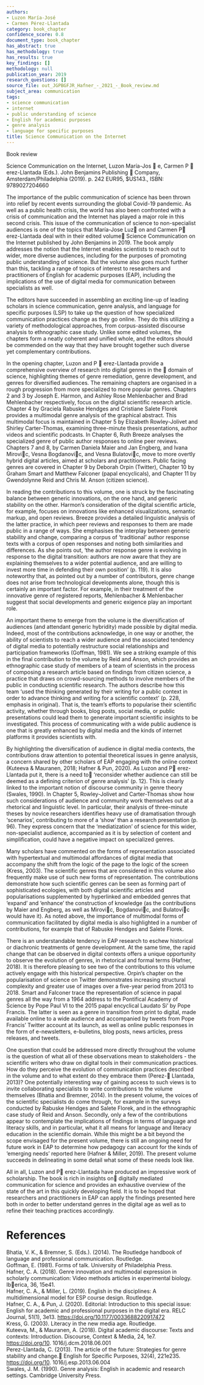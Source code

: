 ```yaml
---
authors:
- Luzon María-José
- Carmen Pérez-Llantada
category: book_chapter
confidence_score: 0.8
document_type: book_chapter
has_abstract: true
has_methodology: true
has_results: true
key_findings: []
methodology: null
publication_year: 2019
research_questions: []
source_file: out_JGPBGFJR_Hafner_-_2021_-_Book_review.md
subject_area: communication
tags:
- science communication
- internet
- public understanding of science
- English for academic purposes
- genre analysis
- language for specific purposes
title: Science Communication on the Internet
---
```


Book review

Science Communication on the Internet, Luzon María-Jos  e, Carmen P  erez-Llantada (Eds.). John Benjamins Publishing  Company, Amsterdam/Philadelphia (2019). p. 242 EUR95, \$US143., ISBN: 9789027204660

The importance of the public communication of science has been thrown into relief by recent events surrounding the global Covid-19 pandemic. As well as a public health crisis, the world has also been confronted with a crisis of communication and the Internet has played a major role in this second crisis. This issue of the communication of science to non-specialist audiences is one of the topics that María-Jose Luz on and Carmen P erez-Llantada deal with in their edited volume Science Communication on the Internet published by John Benjamins in 2019. The book amply addresses the notion that the Internet enables scientists to reach out to wider, more diverse audiences, including for the purposes of promoting public understanding of science. But the volume also goes much further than this, tackling a range of topics of interest to researchers and practitioners of English for academic purposes (EAP), including the implications of the use of digital media for communication between specialists as well.

The editors have succeeded in assembling an exciting line-up of leading scholars in science communication, genre analysis, and language for specific purposes (LSP) to take up the question of how specialized communication practices change as they go online. They do this utilizing a variety of methodological approaches, from corpus-assisted discourse analysis to ethnographic case study. Unlike some edited volumes, the chapters form a neatly coherent and unified whole, and the editors should be commended on the way that they have brought together such diverse yet complementary contributions.

In the opening chapter, Luzon and P  erez-Llantada provide a comprehensive overview of research into digital genres in the  domain of science, highlighting themes of genre remediation, genre development, and genres for diversified audiences. The remaining chapters are organised in a rough progression from more specialized to more popular genres. Chapters 2 and 3 by Joseph E. Harmon, and Ashley Rose Mehlenbacher and Brad Mehlenbacher respectively, focus on the digital scientific research article. Chapter 4 by Graciela Rabuske Hendges and Cristiane Salete Florek provides a multimodal genre analysis of the graphical abstract. This multimodal focus is maintained in Chapter 5 by Elizabeth Rowley-Jolivet and Shirley Carter-Thomas, examining three-minute thesis presentations, author videos and scientific podcasts. In Chapter 6, Ruth Breeze analyses the specialized genre of public author responses to online peer reviews. Chapters 7 and 8, by Carmen Daniela Maier and Jan Engberg, and Ivana Mirovic, Vesna Bogdanovic, and Vesna Bulatovic, move to more overtly hybrid digital articles, aimed at scholars and practitioners. Public facing genres are covered in Chapter 9 by Deborah Orpin (Twitter), Chapter 10 by Graham Smart and Matthew Falconer (papal encyclicals), and Chapter 11 by Gwendolynne Reid and Chris M. Anson (citizen science).

In reading the contributions to this volume, one is struck by the fascinating balance between generic innovations, on the one hand, and generic stability on the other. Harmon’s consideration of the digital scientific article, for example, focuses on innovations like enhanced visualizations, semantic markup, and open reviews. Breeze provides a detailed linguistic analysis of the latter practice, in which peer reviews and responses to them are made public in a range of ways. She emphasises the interplay between generic stability and change, comparing a corpus of ‘traditional’ author response texts with a corpus of open responses and noting both similarities and differences. As she points out, ‘the author response genre is evolving in response to the digital transition: authors are now aware that they are explaining themselves to a wider potential audience, and are willing to invest more time in defending their own position’ (p. 119). It is also noteworthy that, as pointed out by a number of contributors, genre change does not arise from technological developments alone, though this is certainly an important factor. For example, in their treatment of the innovative genre of registered reports, Mehlenbacher & Mehlenbacher suggest that social developments and generic exigence play an important role.

An important theme to emerge from the volume is the diversification of audiences (and attendant generic hybridity) made possible by digital media. Indeed, most of the contributions acknowledge, in one way or another, the ability of scientists to reach a wider audience and the associated tendency of digital media to potentially restructure social relationships and participation frameworks (Goffman, 1981). We see a striking example of this in the final contribution to the volume by Reid and Anson, which provides an ethnographic case study of members of a team of scientists in the process of composing a research article based on findings from citizen science, a practice that draws on crowd-sourcing methods to involve members of the public in conducting scientific research. The authors describe how this team ‘used the thinking generated by their writing for a public context in order to advance thinking and writing for a scientific context’ (p. 228, emphasis in original). That is, the team’s efforts to popularise their scientific activity, whether through books, blog posts, social media, or public presentations could lead them to generate important scientific insights to be investigated. This process of communicating with a wide public audience is one that is greatly enhanced by digital media and the kinds of internet platforms it provides scientists with.

By highlighting the diversification of audience in digital media contexts, the contributions draw attention to potential theoretical issues in genre analysis, a concern shared by other scholars of EAP engaging with the online context (Kuteeva & Mauranen, 2018; Hafner & Pun, 2020). As Luzon and P erez-Llantada put it, there is a need to ‘reconsider whether audience can still be deemed as a defining criterion of genre analysis’ (p. 12). This is clearly linked to the important notion of discourse community in genre theory (Swales, 1990). In Chapter 5, Rowley-Jolivet and Carter-Thomas show how such considerations of audience and community work themselves out at a rhetorical and linguistic level. In particular, their analysis of three-minute theses by novice researchers identifies heavy use of dramatisation through ‘scenarios’, contributing to more of a ‘show’ than a research presentation (p. 96). They express concern that the ‘mediatization’ of science for this wider, non-specialist audience, accompanied as it is by selection of content and simplification, could have a negative impact on specialized genres.

Many scholars have commented on the forms of representation associated with hypertextual and multimodal affordances of digital media that accompany the shift from the logic of the page to the logic of the screen (Kress, 2003). The scientific genres that are considered in this volume also frequently make use of such new forms of representation. The contributions demonstrate how such scientific genres can be seen as forming part of sophisticated ecologies, with both digital scientific articles and popularisations supplemented by hyperlinked and embedded genres that ‘expand’ and ‘enhance’ the construction of knowledge (as the contributions by Maier and Engberg, as well as Mirovic, Bogdanovic, and Bulatovic would have it). As noted above, the importance of multimodal forms of communication facilitated by digital media is also highlighted in a number of contributions, for example that of Rabuske Hendges and Salete Florek.

There is an understandable tendency in EAP research to eschew historical or diachronic treatments of genre development. At the same time, the rapid change that can be observed in digital contexts offers a unique opportunity to observe the evolution of genres, in rhetorical and formal terms (Hafner, 2018). It is therefore pleasing to see two of the contributions to this volume actively engage with this historical perspective. Orpin’s chapter on the popularisation of science on Twitter demonstrates increasing structural complexity and greater use of images over a five-year period from 2013 to 2018. Smart and Falconer trace the representation of science in papal genres all the way from a 1964 address to the Pontifical Academy of Science by Pope Paul VI to the 2015 papal encyclical Laudato Si’ by Pope Francis. The latter is seen as a genre in transition from print to digital, made available online to a wide audience and accompanied by tweets from Pope Francis’ Twitter account at its launch, as well as online public responses in the form of e-newsletters, e-bulletins, blog posts, news articles, press releases, and tweets.

One question that could be addressed more directly throughout the volume is the question of what all of these observations mean to stakeholders - the scientific writers who draw on digital tools in their communication practices. How do they perceive the evolution of communication practices described in the volume and to what extent do they embrace them (Perez- Llantada, 2013)? One potentially interesting way of gaining access to such views is to invite collaborating specialists to write contributions to the volume themselves (Bhatia and Bremner, 2014). In the present volume, the voices of the scientific specialists do come through, for example in the surveys conducted by Rabuske Hendges and Salete Florek, and in the ethnographic case study of Reid and Anson. Secondly, only a few of the contributions appear to contemplate the implications of findings in terms of language and literacy skills, and in particular, what it all means for language and literacy education in the scientific domain. While this might be a bit beyond the scope envisaged for the present volume, there is still an ongoing need for future work in EAP to determine how pedagogy can account for the kinds of ‘emerging needs’ reported here (Hafner & Miller, 2019). The present volume succeeds in delineating in some detail what some of these needs look like.

All in all, Luzon and P erez-Llantada have produced an impressive work of scholarship. The book is rich in insights on digitally mediated communication for science and provides an exhaustive overview of the state of the art in this quickly developing field. It is to be hoped that researchers and practitioners in EAP can apply the findings presented here both in order to better understand genres in the digital age as well as to refine their teaching practices accordingly.

# References

Bhatia, V. K., & Bremner, S. (Eds.). (2014). The Routledge handbook of language and professional communication. Routledge.   
Goffman, E. (1981). Forms of talk. University of Philadelphia Press.   
Hafner, C. A. (2018). Genre innovation and multimodal expression in scholarly communication: Video methods articles in experimental biology. Iberica, 36, 15e41.   
Hafner, C. A., & Miller, L. (2019). English in the disciplines: A multidimensional model for ESP course design. Routledge.   
Hafner, C. A., & Pun, J. (2020). Editorial: Introduction to this special issue: English for academic and professional purposes in the digital era. RELC Journal, 51(1), 3e13. https://doi.org/10.1177/0033688220917472   
Kress, G. (2003). Literacy in the new media age. Routledge.   
Kuteeva, M., & Mauranen, A. (2018). Digital academic discourse: Texts and contexts: Introduction. Discourse, Context & Media, 24, 1e7. https://doi.org/10. 1016/j.dcm.2018.06.001   
Perez-Llantada, C. (2013). The article of the future: Strategies for genre stability and change. English for Specific Purposes, 32(4), 221e235. https://doi.org/10. 1016/j.esp.2013.06.004   
Swales, J. M. (1990). Genre analysis: English in academic and research settings. Cambridge University Press.